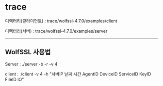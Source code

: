 # trace


디렉터리(클라이언트) :  trace/wolfssl-4.7.0/examples/client

디렉터리(서버) :  trace/wolfssl-4.7.0/examples/server

------------------------------------------------------


WolfSSL 사용법
---

Server : ./server -b -r -v 4

client : ./client -v 4 -h "서버IP 날짜 시간 AgentID DeviceID ServiceID KeyID FileID IO"
